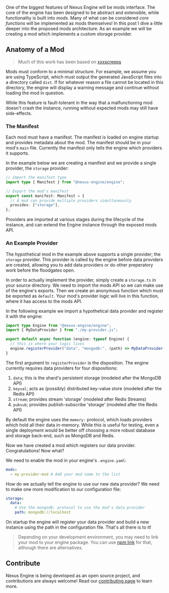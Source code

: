 One of the biggest features of Nexus Engine will be mods interface. The core of
the engine has been designed to be abstract and extensible, while functionality
is built into _mods_. Many of what can be considered _core functions_ will be
implemented as mods themselves! In this post I dive a little deeper into the
proposed mods architecture. As an example we will be creating a mod which
implements a custom storage provider.

## Anatomy of a Mod

> Much of this work has been based on
> [xxxscreeps](https://github.com/laverdet/xxscreeps)

Mods must conform to a minimal structure. For example, we assume you are using
TypeScript, which must output the generated JavaScript files into a directory
called `dist`. If for whatever reason a file cannot be located in this
directory, the engine will display a warning message and continue without
loading the mod in question.

While this feature is fault-tolerant in the way that a malfunctioning mod
doesn't crash the instance, running without expected mods may still have
side-effects.

### The Manifest

Each mod must have a manifest. The manifest is loaded on engine startup and
provides metadata about the mod. The manifest should be in your mod's `main`
file. Currently the manifest only tells the engine which providers it supports.

In the example below we are creating a manifest and we provide a single
provider, the `storage` provider:

```ts
// Import the manifest type
import type { Manifest } from "@nexus-engine/engine";

// Export the mod's manifest
export const manifest: Manifest = {
  // A mod can provide multiple providers simultaneously
  provides: ["storage"],
};
```

Providers are imported at various stages during the lifecycle of the instance,
and can extend the Engine instance through the exposed mods API.

### An Example Provider

The hypothetical mod in the example above supports a single provider; the
`storage` provider. This provider is called by the engine before data providers
are created, allowing you to add data providers or do other preperatory work
before the floodgates open.

In order to actually implement the provider, simply create a `storage.ts` in
your source directory. We need to import the mods API so we can make use of the
engine's exports. Then we create an anonymous function which must be exported as
`default`. Your mod's provider logic will live in this function, where it has
access to the mods API.

In the following example we import a hypothetical data provider and register it
with the engine:

```ts
import type Engine from "@nexus-engine/engine";
import { MyDataProvider } from "./my-provider.js";

export default async function (engine: typeof Engine) {
  // this is where your logic lives
  engine.registerProvider("data", "mongodb:", (path) => MyDataProvider(path));
}
```

The first argument to `registerProvider` is the disposition. The engine
currently requires data providers for four dispositions:

1. `data`; this is the shard's persistent storage (modeled after the MongoDB
   API)
2. `keyval`; acts as (possibly) distributed key-value store (modeled after the
   Redis API)
3. `stream`; provides stream 'storage' (modeled after Redis Streams)
4. `pubsub`; provides publish-subscribe 'storage' (modeled after the Redis API)

By default the engine uses the `memory:` protocol, which loads providers which
hold all their data in-memory. While this is useful for testing, even a single
deployment would be better off choosing a more robust database and storage
back-end, such as MongoDB and Redis.

Now we have created a mod which registers our data provider. Congratulations!
Now what?

We need to enable the mod in your engine's `.engine.yaml`:

```yaml
mods:
  - my-provider-mod # Add your mod name to the list
```

How do we actually tell the engine to use our new data provider? We need to make
one more modification to our configuration file:

```yaml
storage:
  data:
    # Use the mongodb: protocol to use the mod's data provider
    path: mongodb://localhost
```

On startup the engine will register your data provider and build a new instance
using the path in the configuration file. That's all there is to it!

> Depending on your development environment, you may need to link your mod to
> your engine package. You can use
> [npm link](https://docs.npmjs.com/cli/v8/commands/npm-link) for that, although
> there are alternatives.

## Contribute

Nexus Engine is being developed as an open source project, and contributions are
always welcome! Read our
[contributing page](https://github.com/NexusEngine/nexus/blob/main/CONTRIBUTING.md)
to learn more.
